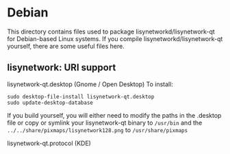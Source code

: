 
Debian
====================
This directory contains files used to package lisynetworkd/lisynetwork-qt
for Debian-based Linux systems. If you compile lisynetworkd/lisynetwork-qt yourself, there are some useful files here.

## lisynetwork: URI support ##


lisynetwork-qt.desktop  (Gnome / Open Desktop)
To install:

	sudo desktop-file-install lisynetwork-qt.desktop
	sudo update-desktop-database

If you build yourself, you will either need to modify the paths in
the .desktop file or copy or symlink your lisynetwork-qt binary to `/usr/bin`
and the `../../share/pixmaps/lisynetwork128.png` to `/usr/share/pixmaps`

lisynetwork-qt.protocol (KDE)

